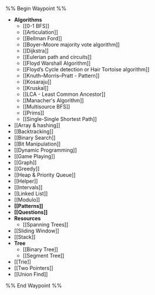 %% Begin Waypoint %%
- **Algorithms**
	- [[0-1 BFS]]
	- [[Articulation]]
	- [[Bellman Ford]]
	- [[Boyer–Moore majority vote algorithm]]
	- [[Dijkstra]]
	- [[Eulerian path and circuits]]
	- [[Floyd Warshall Algorithm]]
	- [[Floyd’s Cycle detection or Hair Tortoise algorithm]]
	- [[Knuth–Morris–Pratt - Pattern]]
	- [[Kosaraju]]
	- [[Kruskal]]
	- [[LCA - Least Common Ancestor]]
	- [[Manacher's Algorithm]]
	- [[Multisource BFS]]
	- [[Prims]]
	- [[Single-Single Shortest Path]]
- [[Array & hashing]]
- [[Backtracking]]
- [[Binary Search]]
- [[Bit Manipulation]]
- [[Dynamic Programming]]
- [[Game Playing]]
- [[Graph]]
- [[Greedy]]
- [[Heap & Priority Queue]]
- [[Helper]]
- [[Intervals]]
- [[Linked List]]
- [[Modulo]]
- **[[Patterns]]**
- **[[Questions]]**
- **Resources**
	- [[Spanning Trees]]
- [[Sliding Window]]
- [[Stack]]
- **Tree**
	- [[Binary Tree]]
	- [[Segment Tree]]
- [[Trie]]
- [[Two Pointers]]
- [[Union Find]]

%% End Waypoint %%